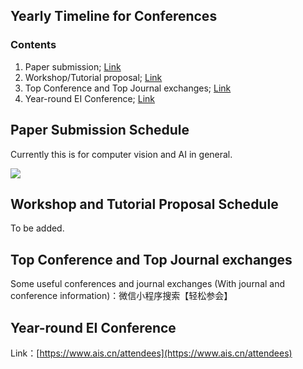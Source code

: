 ## Yearly Timeline for Conferences

### Contents
1. Paper submission; [Link](#paper-submission-schedule)
2. Workshop/Tutorial proposal; [Link](#workshop-and-tutorial-proposal-schedule)
3. Top Conference and Top Journal exchanges; [Link](#Top-Conference-and-Top-Journal-exchanges)
4. Year-round EI Conference; [Link](#Year-round-EI-Conference)


## Paper Submission Schedule

Currently this is for computer vision and AI in general.

<img src="./pics/conference_timeline_cv_ai.jpg"></img>

## Workshop and Tutorial Proposal Schedule

To be added.

## Top Conference and Top Journal exchanges

Some useful conferences and journal exchanges (With journal and conference information)：微信小程序搜索【轻松参会】

## Year-round EI Conference

Link：[https://www.ais.cn/attendees](https://www.ais.cn/attendees)

